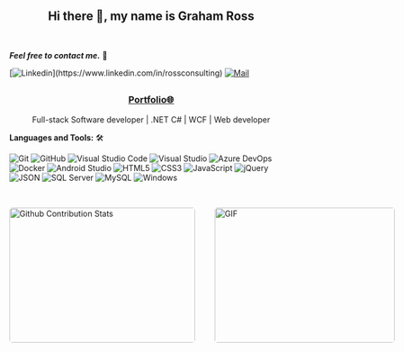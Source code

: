 <!--

## Complete list of github markdown emoji markup
https://gist.github.com/rxaviers/7360908

## technologies Icons 
https://simpleicons.org/

--> 

<!--
📝 ***Feel free to contact me. I am always here ...*** <img src="https://media.giphy.com/media/WUlplcMpOCEmTGBtBW/giphy.gif" width="30">  [![Github](https://img.shields.io/github/followers/Graham-Ross?label=Follow%20Me&style=social)](https://github.com/graham22)
-->
<br> 
<h2 align='center'><strong>Hi there 👋, my name is Graham Ross</strong></h2>
<br> 

***Feel free to contact me.*** 📝<br>

[![Linkedin](https://img.shields.io/badge/LinkedIn-Graham%20Ross-blue?logo=Linkedin&logoColor=blue&labelColor=black&target="_blank")](https://www.linkedin.com/in/rossconsulting)
[![Mail](https://img.shields.io/badge/Gmail-graham.a.ross@gmail.com-blue?logo=Gmail&logoColor=red&labelColor=black)](mailto:graham.a.ross@gmail.com)
<br>

<h2 align='center'><samp><strong></strong></samp></h2>

<h3 align='center'><strong><a href="https://github.com/graham22/graham22.github.io/raw/master/GrahamRossResume.pdf" target="_blank">Portfolio🌐</a></strong></h3>
<p align='center'>Full-stack Software developer | .NET C# | WCF | Web developer</p>


**Languages and Tools:** 🛠️<br>

![Git](https://img.shields.io/badge/-Git-000000?style=flat&logo=git&logoColor=F05032&labelColor=ffffff)
![GitHub](https://img.shields.io/badge/-GitHub-000000?style=flat&logo=github&logoColor=000000&labelColor=ffffff)
![Visual Studio Code](https://img.shields.io/badge/-VSCode-000000?style=flat&logo=visual-studio-code&labelColor=007ACC)
![Visual Studio](https://img.shields.io/badge/-Visual_Studio-000000?style=flat&logo=visual-studio&labelColor=930096)
![Azure DevOps](https://img.shields.io/badge/-Azure_DevOps-000000?style=flat&logo=tfs&labelColor=1572B6)
![Docker](https://img.shields.io/badge/-Docker-000000?style=flat&logo=docker&logoColor=007ACC&labelColor=ffffff)
![Android Studio](https://img.shields.io/badge/-Android%20Studio-000000?style=flat&logo=android-studio&labelColor=ffffff)
![HTML5](https://img.shields.io/badge/-HTML5-000000?style=flat&logo=html5&logoColor=ffffff&labelColor=E34F26)
![CSS3](https://img.shields.io/badge/-CSS3-000000?style=flat&logo=css3&logoColor=ffffff&labelColor=1572B6) 
![JavaScript](https://img.shields.io/badge/-JavaScript-000000?style=flat&logo=javascript)
![jQuery](https://img.shields.io/badge/-jQuery-000000?style=flat&logo=jQuery&logoColor=0769AD&labelColor=ffffff)
![JSON](https://img.shields.io/badge/-JSON-000000?style=flat&logo=JSON&logoColor=000000&labelColor=ffffff)
![SQL Server](https://img.shields.io/badge/-SQL%20Server-000000?style=flat&logo=microsoft-sql-server&labelColor=007ACC)
![MySQL](https://img.shields.io/badge/-MySQL-000000?style=flat&logo=mysql&labelColor=ffffff)
![Windows](https://img.shields.io/badge/-Windows-000000?style=flat&logo=windows&logoColor=ffffff&labelColor=0078D6)

</br>
<p style="display: flex; justify-contect: space-between;">
<img style="border-radius: 5px; margin-bottom: 5px" alt="Github Contribution Stats" width="330px" height="240px" src="https://github-contribution-stats.vercel.app/api/?username=graham22" />
<img style="border-radius: 5px; margin: 0 0 5px 35px;" alt="GIF" width="320px" height="240px" src="https://miro.medium.com/max/875/1*Urc28sbnORGOW5oyohQ06g.gif" />
</p>

